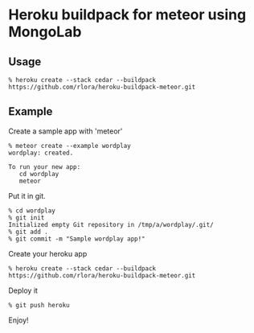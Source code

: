 # Heroku buildpack for meteor using MongoLab

## Usage

```
% heroku create --stack cedar --buildpack https://github.com/rlora/heroku-buildpack-meteor.git
```

## Example

Create a sample app with 'meteor'

```
% meteor create --example wordplay
wordplay: created.

To run your new app:
   cd wordplay
   meteor
```

Put it in git.

```
% cd wordplay
% git init
Initialized empty Git repository in /tmp/a/wordplay/.git/
% git add .
% git commit -m "Sample wordplay app!"
```

Create your heroku app

```
% heroku create --stack cedar --buildpack https://github.com/rlora/heroku-buildpack-meteor.git
```

Deploy it

```
% git push heroku
```

Enjoy!
